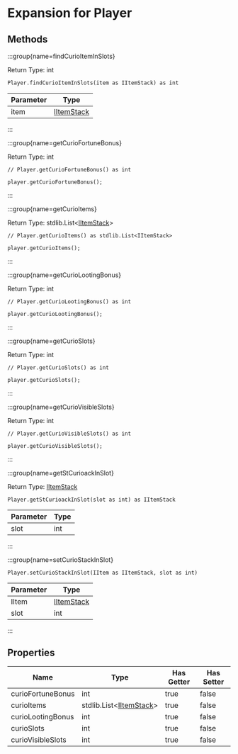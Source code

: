 # Expansion for Player

## Methods

:::group{name=findCurioItemInSlots}

Return Type: int

```zenscript
Player.findCurioItemInSlots(item as IItemStack) as int
```

| Parameter |                    Type                    |
|-----------|--------------------------------------------|
| item      | [IItemStack](/vanilla/api/item/IItemStack) |


:::

:::group{name=getCurioFortuneBonus}

Return Type: int

```zenscript
// Player.getCurioFortuneBonus() as int

player.getCurioFortuneBonus();
```

:::

:::group{name=getCurioItems}

Return Type: stdlib.List&lt;[IItemStack](/vanilla/api/item/IItemStack)&gt;

```zenscript
// Player.getCurioItems() as stdlib.List<IItemStack>

player.getCurioItems();
```

:::

:::group{name=getCurioLootingBonus}

Return Type: int

```zenscript
// Player.getCurioLootingBonus() as int

player.getCurioLootingBonus();
```

:::

:::group{name=getCurioSlots}

Return Type: int

```zenscript
// Player.getCurioSlots() as int

player.getCurioSlots();
```

:::

:::group{name=getCurioVisibleSlots}

Return Type: int

```zenscript
// Player.getCurioVisibleSlots() as int

player.getCurioVisibleSlots();
```

:::

:::group{name=getStCurioackInSlot}

Return Type: [IItemStack](/vanilla/api/item/IItemStack)

```zenscript
Player.getStCurioackInSlot(slot as int) as IItemStack
```

| Parameter | Type |
|-----------|------|
| slot      | int  |


:::

:::group{name=setCurioStackInSlot}

```zenscript
Player.setCurioStackInSlot(IItem as IItemStack, slot as int)
```

| Parameter |                    Type                    |
|-----------|--------------------------------------------|
| IItem     | [IItemStack](/vanilla/api/item/IItemStack) |
| slot      | int                                        |


:::


## Properties

|       Name        |                             Type                              | Has Getter | Has Setter |
|-------------------|---------------------------------------------------------------|------------|------------|
| curioFortuneBonus | int                                                           | true       | false      |
| curioItems        | stdlib.List&lt;[IItemStack](/vanilla/api/item/IItemStack)&gt; | true       | false      |
| curioLootingBonus | int                                                           | true       | false      |
| curioSlots        | int                                                           | true       | false      |
| curioVisibleSlots | int                                                           | true       | false      |

